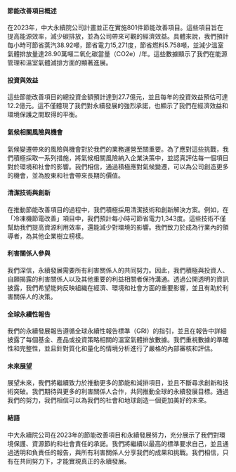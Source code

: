 #### 節能改善項目概述
 
在2023年，中大永續院公司計畫並正在實施801件節能改善項目。這些項目旨在提高能源效率，減少碳排放，並為公司帶來可觀的經濟效益。具體來說，我們預計每小時可節省蒸汽38.92噸，節省電力15,271度，節省燃料5.758噸，並減少溫室氣體排放量達28.90萬噸二氧化碳當量（CO2e）/年。這些數據顯示了我們在能源管理和溫室氣體減排方面的顯著進展。
 
#### 投資與效益
 
這些節能改善項目的總投資金額預計達到27.7億元，並且每年的投資效益預估可達12.2億元。這不僅體現了我們對永續發展的強烈承諾，也顯示了我們在經濟效益和環境保護之間取得的平衡。
 
#### 氣候相關風險與機會
 
氣候變遷帶來的風險與機會對於我們的業務運營至關重要。為了應對這些挑戰，我們積極採取一系列措施，將氣候相關風險納入企業決策中，並認真評估每一個項目對於環境和社會的影響。我們相信，通過積極應對氣候變遷，可以為公司創造更多的機會，並為股東和社會帶來長期的價值。
 
#### 清潔技術與創新
 
在推動節能改善項目的過程中，我們積極採用清潔技術和創新解決方案。例如，在「冷凍機節電改善」項目中，我們預計每小時可節省電力1,343度。這些技術不僅幫助我們提高資源利用效率，還能減少對環境的影響。我們致力於成為行業內的領導者，為其他企業樹立榜樣。
 
#### 利害關係人參與
 
我們深信，永續發展需要所有利害關係人的共同努力。因此，我們積極與投資人、自願揭露的利害關係人以及其他重要的利益相關者保持溝通。透過公開透明的資訊披露，我們希望能夠反映組織在經濟、環境和社會方面的重要影響，並且有助於利害關係人的決策。
 
#### 全球永續性報告
 
我們的永續發展報告遵循全球永續性報告標準（GRI）的指引，並且在報告中詳細披露了每個基金、產品或投資策略相關的溫室氣體排放數據。我們重視數據的準確性和完整性，並且針對質化和量化的情境分析進行了嚴格的內部審核和評估。
 
#### 未來展望
 
展望未來，我們將繼續致力於推動更多的節能和減排項目，並且不斷尋求創新和技術突破。我們期待與更多的利害關係人合作，共同推動全球的永續發展目標。通過我們的努力，我們相信可以為我們的社會和地球創造一個更加美好的未來。

#### 結語
 
中大永續院公司在2023年的節能改善項目和永續發展努力，充分展示了我們對環境保護、資源節約和社會責任的承諾。我們將繼續以最高的標準要求自己，並且通過透明和負責任的報告，與所有利害關係人分享我們的成果和挑戰。我們相信，只有在共同努力下，才能實現真正的永續發展。
